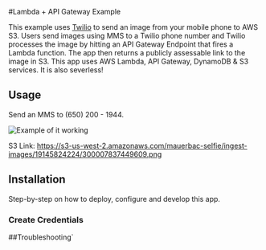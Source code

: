 #Lambda + API Gateway Example  

This example uses [Twilio](https://www.twilio.com/) to send an image from your mobile phone to AWS S3. Users send images using MMS to a Twilio phone number and Twilio processes the image by hitting an API Gateway Endpoint that fires a Lambda function. The app then returns a publicly assessable link to the image in S3. This app uses AWS Lambda, API Gateway, DynamoDB & S3 services. It is also severless!

## Usage 

Send an MMS to (650) 200 - 1944. 

![Example of it
working]()

S3 Link: https://s3-us-west-2.amazonaws.com/mauerbac-selfie/ingest-images/19145824224/300007837449609.png


## Installation

Step-by-step on how to deploy, configure and develop this app.

### Create Credentials


##Troubleshooting`
